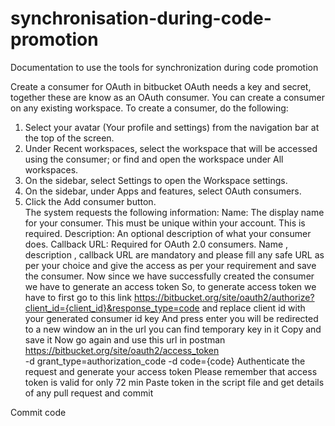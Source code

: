 ﻿# synchronisation-during-code-promotion
Documentation to use the tools for synchronization during code promotion

Create a consumer for OAuth in bitbucket
OAuth needs a key and secret, together these are know as an OAuth consumer. You can create a consumer on any existing workspace. To create a consumer, do the following:
1.	Select your avatar (Your profile and settings) from the navigation bar at the top of the screen.
2.	Under Recent workspaces, select the workspace that will be accessed using the consumer; or find and open the workspace under All workspaces.
3.	On the sidebar, select Settings to open the Workspace settings.
4.	On the sidebar, under Apps and features, select OAuth consumers.
5.	Click the Add consumer button.  
The system requests the following information:
Name: The display name for your consumer. This must be unique within your account. This is required.
Description: An optional description of what your consumer does.
Callback URL: Required for OAuth 2.0 consumers.
Name , description , callback URL are mandatory and please fill any safe URL as per your choice and give the access as per your requirement and save the consumer.
Now since we have successfully created the consumer we have to generate an access token 
So, to generate access token we have to first go to this link https://bitbucket.org/site/oauth2/authorize?client_id={client_id}&response_type=code and replace client id with your generated consumer id key 
And press enter you will be redirected to a new window an in the url you can find temporary key in it 
Copy and save it 
Now go again and use this url in postman  https://bitbucket.org/site/oauth2/access_token \
  -d grant_type=authorization_code -d code={code}
Authenticate the request and generate your access token 
Please remember that access token is valid for only 72 min 
Paste token in the script file and get details of any pull request and commit 


Commit code 

